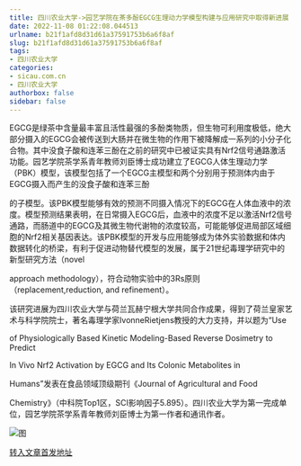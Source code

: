 ```yaml
---
title: 四川农业大学->园艺学院在茶多酚EGCG生理动力学模型构建与应用研究中取得新进展 | sicau.com.cn
date: 2022-11-08 01:22:08.044513
urlname: b21f1afd8d31d61a37591753b6a6f8af
slug: b21f1afd8d31d61a37591753b6a6f8af
tags: 
- 四川农业大学
categories:
- sicau.com.cn
- 四川农业大学
authorbox: false
sidebar: false
---
```

EGCG是绿茶中含量最丰富且活性最强的多酚类物质，但生物可利用度极低，绝大部分摄入的EGCG会被传送到大肠并在微生物的作用下被降解成一系列的小分子化合物。其中没食子酸和连苯三酚在之前的研究中已被证实具有Nrf2信号通路激活功能。园艺学院茶学系青年教师刘臣博士成功建立了EGCG人体生理动力学（PBK）模型，该模型包括了一个EGCG主模型和两个分别用于预测体内由于EGCG摄入而产生的没食子酸和连苯三酚
<!--more-->
的子模型。该PBK模型能够有效的预测不同摄入情况下的EGCG在人体血液中的浓度。模型预测结果表明，在日常摄入EGCG后，血液中的浓度不足以激活Nrf2信号通路，而肠道中的EGCG及其微生物代谢物的浓度较高，可能能够促进局部区域细胞的Nrf2相关基因表达。该PBK模型的开发与应用能够成为体外实验数据和体内数据转化的桥梁，有利于促进动物替代模型的发展，属于21世纪毒理学研究中的新型研究方法（novel

approach methodology），符合动物实验中的3Rs原则（replacement,reduction, and refinement）。

该研究进展为四川农业大学与荷兰瓦赫宁根大学共同合作成果，得到了荷兰皇家艺术与科学院院士，著名毒理学家IvonneRietjens教授的大力支持，并以题为“Use

of Physiologically Based Kinetic Modeling-Based Reverse Dosimetry to Predict

In Vivo Nrf2 Activation by EGCG and Its Colonic Metabolites in

Humans”发表在食品领域顶级期刊《Journal of Agricultural and Food

Chemistry》（中科院Top1区，SCI影响因子5.895）。四川农业大学为第一完成单位，园艺学院茶学系青年教师刘臣博士为第一作者和通讯作者。

![图](https://news.sicau.edu.cn/__local/1/90/91/9E69A8FA4BDC95039DE24A7DFB2_3614E253_E8E3.png)

[转入文章首发地址](https://news.sicau.edu.cn/info/1078/70099.htm)